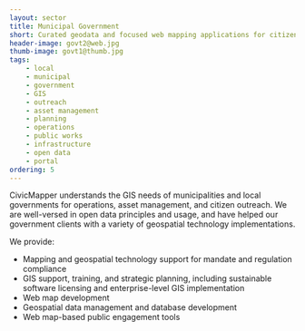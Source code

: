 ```yaml
---
layout: sector
title: Municipal Government
short: Curated geodata and focused web mapping applications for citizens, managers, and elected officials
header-image: govt2@web.jpg
thumb-image: govt1@thumb.jpg
tags:
    - local
    - municipal
    - government
    - GIS
    - outreach
    - asset management
    - planning
    - operations
    - public works
    - infrastructure
    - open data
    - portal
ordering: 5
---
```


CivicMapper understands the GIS needs of municipalities and local governments for operations, asset management, and citizen outreach. We are well-versed in open data principles and usage, and have helped our government clients with a variety of geospatial technology implementations.

We provide:

* Mapping and geospatial technology support for mandate and regulation compliance
* GIS support, training, and strategic planning, including sustainable software licensing and enterprise-level GIS implementation
* Web map development
* Geospatial data management and database development
* Web map-based public engagement tools

